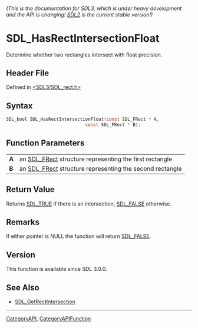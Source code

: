 ###### (This is the documentation for SDL3, which is under heavy development and the API is changing! [SDL2](https://wiki.libsdl.org/SDL2/) is the current stable version!)
# SDL_HasRectIntersectionFloat

Determine whether two rectangles intersect with float precision.

## Header File

Defined in [<SDL3/SDL_rect.h>](https://github.com/libsdl-org/SDL/blob/main/include/SDL3/SDL_rect.h)

## Syntax

```c
SDL_bool SDL_HasRectIntersectionFloat(const SDL_FRect * A,
                              const SDL_FRect * B);

```

## Function Parameters

|           |                                                                       |
| --------- | --------------------------------------------------------------------- |
| **A**     | an [SDL_FRect](SDL_FRect) structure representing the first rectangle  |
| **B**     | an [SDL_FRect](SDL_FRect) structure representing the second rectangle |

## Return Value

Returns [SDL_TRUE](SDL_TRUE) if there is an intersection,
[SDL_FALSE](SDL_FALSE) otherwise.

## Remarks

If either pointer is NULL the function will return [SDL_FALSE](SDL_FALSE).

## Version

This function is available since SDL 3.0.0.

## See Also

* [SDL_GetRectIntersection](SDL_GetRectIntersection)

----
[CategoryAPI](CategoryAPI), [CategoryAPIFunction](CategoryAPIFunction)

